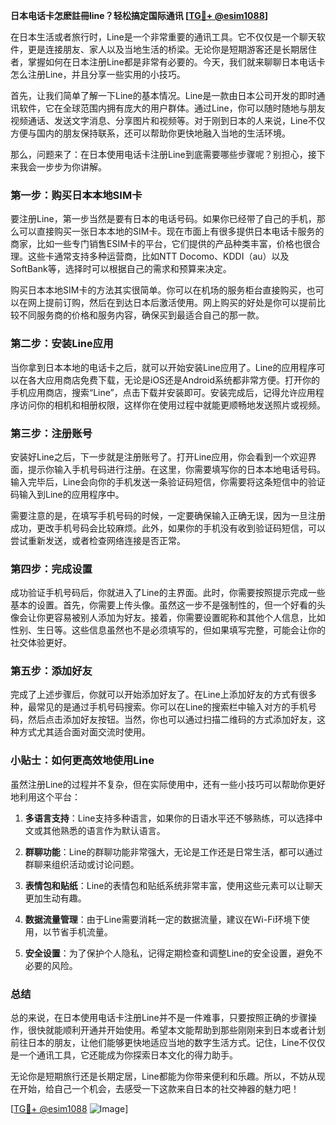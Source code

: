**日本电话卡怎麽註冊line？轻松搞定国际通讯 [[TG💪+ @esim1088](https://t.me/s/esim1088)]**

在日本生活或者旅行时，Line是一个非常重要的通讯工具。它不仅仅是一个聊天软件，更是连接朋友、家人以及当地生活的桥梁。无论你是短期游客还是长期居住者，掌握如何在日本注册Line都是非常有必要的。今天，我们就来聊聊日本电话卡怎么注册Line，并且分享一些实用的小技巧。

首先，让我们简单了解一下Line的基本情况。Line是一款由日本公司开发的即时通讯软件，它在全球范围内拥有庞大的用户群体。通过Line，你可以随时随地与朋友视频通话、发送文字消息、分享图片和视频等。对于刚到日本的人来说，Line不仅方便与国内的朋友保持联系，还可以帮助你更快地融入当地的生活环境。

那么，问题来了：在日本使用电话卡注册Line到底需要哪些步骤呢？别担心，接下来我会一步步为你讲解。

### 第一步：购买日本本地SIM卡

要注册Line，第一步当然是要有日本的电话号码。如果你已经带了自己的手机，那么可以直接购买一张日本本地的SIM卡。现在市面上有很多提供日本电话卡服务的商家，比如一些专门销售ESIM卡的平台，它们提供的产品种类丰富，价格也很合理。这些卡通常支持多种运营商，比如NTT Docomo、KDDI（au）以及SoftBank等，选择时可以根据自己的需求和预算来决定。

购买日本本地SIM卡的方法其实很简单。你可以在机场的服务柜台直接购买，也可以在网上提前订购，然后在到达日本后激活使用。网上购买的好处是你可以提前比较不同服务商的价格和服务内容，确保买到最适合自己的那一款。

### 第二步：安装Line应用

当你拿到日本本地的电话卡之后，就可以开始安装Line应用了。Line的应用程序可以在各大应用商店免费下载，无论是iOS还是Android系统都非常方便。打开你的手机应用商店，搜索“Line”，点击下载并安装即可。安装完成后，记得允许应用程序访问你的相机和相册权限，这样你在使用过程中就能更顺畅地发送照片或视频。

### 第三步：注册账号

安装好Line之后，下一步就是注册账号了。打开Line应用，你会看到一个欢迎界面，提示你输入手机号码进行注册。在这里，你需要填写你的日本本地电话号码。输入完毕后，Line会向你的手机发送一条验证码短信，你需要将这条短信中的验证码输入到Line的应用程序中。

需要注意的是，在填写手机号码的时候，一定要确保输入正确无误，因为一旦注册成功，更改手机号码会比较麻烦。此外，如果你的手机没有收到验证码短信，可以尝试重新发送，或者检查网络连接是否正常。

### 第四步：完成设置

成功验证手机号码后，你就进入了Line的主界面。此时，你需要按照提示完成一些基本的设置。首先，你需要上传头像。虽然这一步不是强制性的，但一个好看的头像会让你更容易被别人添加为好友。接着，你需要设置昵称和其他个人信息，比如性别、生日等。这些信息虽然也不是必须填写的，但如果填写完整，可能会让你的社交体验更好。

### 第五步：添加好友

完成了上述步骤后，你就可以开始添加好友了。在Line上添加好友的方式有很多种，最常见的是通过手机号码搜索。你可以在Line的搜索栏中输入对方的手机号码，然后点击添加好友按钮。当然，你也可以通过扫描二维码的方式添加好友，这种方式尤其适合面对面交流时使用。

### 小贴士：如何更高效地使用Line

虽然注册Line的过程并不复杂，但在实际使用中，还有一些小技巧可以帮助你更好地利用这个平台：

1. **多语言支持**：Line支持多种语言，如果你的日语水平还不够熟练，可以选择中文或其他熟悉的语言作为默认语言。
   
2. **群聊功能**：Line的群聊功能非常强大，无论是工作还是日常生活，都可以通过群聊来组织活动或讨论问题。

3. **表情包和贴纸**：Line的表情包和贴纸系统非常丰富，使用这些元素可以让聊天更加生动有趣。

4. **数据流量管理**：由于Line需要消耗一定的数据流量，建议在Wi-Fi环境下使用，以节省手机流量。

5. **安全设置**：为了保护个人隐私，记得定期检查和调整Line的安全设置，避免不必要的风险。

### 总结

总的来说，在日本使用电话卡注册Line并不是一件难事，只要按照正确的步骤操作，很快就能顺利开通并开始使用。希望本文能帮助到那些刚刚来到日本或者计划前往日本的朋友，让他们能够更快地适应当地的数字生活方式。记住，Line不仅仅是一个通讯工具，它还能成为你探索日本文化的得力助手。

无论你是短期旅行还是长期定居，Line都能为你带来便利和乐趣。所以，不妨从现在开始，给自己一个机会，去感受一下这款来自日本的社交神器的魅力吧！

[[TG💪+ @esim1088](https://t.me/s/esim1088) ![Image](https://i.postimg.cc/4NQfJmqS/Snipaste-2025-05-13-00-14-12.png)]